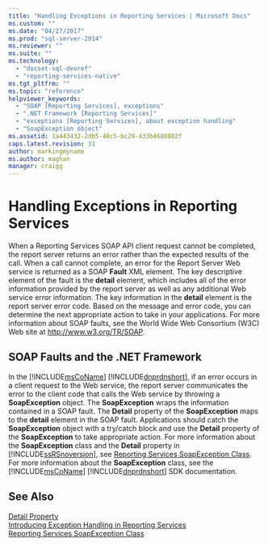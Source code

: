 ```yaml
---
title: "Handling Exceptions in Reporting Services | Microsoft Docs"
ms.custom: ""
ms.date: "04/27/2017"
ms.prod: "sql-server-2014"
ms.reviewer: ""
ms.suite: ""
ms.technology: 
  - "docset-sql-devref"
  - "reporting-services-native"
ms.tgt_pltfrm: ""
ms.topic: "reference"
helpviewer_keywords: 
  - "SOAP [Reporting Services], exceptions"
  - ".NET Framework [Reporting Services]"
  - "exceptions [Reporting Services], about exception handling"
  - "SoapException object"
ms.assetid: 1a443432-2db5-48c5-bc29-433b4688082f
caps.latest.revision: 31
author: markingmyname
ms.author: maghan
manager: craigg
---
```

# Handling Exceptions in Reporting Services
  When a Reporting Services SOAP API client request cannot be completed, the report server returns an error rather than the expected results of the call. When a call cannot complete, an error for the Report Server Web service is returned as a SOAP **Fault** XML element. The key descriptive element of the fault is the **detail** element, which includes all of the error information provided by the report server as well as any additional Web service error information. The key information in the **detail** element is the report server error code. Based on the message and error code, you can determine the next appropriate action to take in your applications. For more information about SOAP faults, see the World Wide Web Consortium (W3C) Web site at http://www.w3.org/TR/SOAP.  
  
## SOAP Faults and the .NET Framework  
 In the [!INCLUDE[msCoName](../../includes/msconame-md.md)] [!INCLUDE[dnprdnshort](../../includes/dnprdnshort-md.md)], if an error occurs in a client request to the Web service, the report server communicates the error to the client code that calls the Web service by throwing a **SoapException** object. The **SoapException** wraps the information contained in a SOAP fault. The **Detail** property of the **SoapException** maps to the **detail** element in the SOAP fault. Applications should catch the **SoapException** object with a try/catch block and use the **Detail** property of the **SoapException** to take appropriate action. For more information about the **SoapException** class and the **Detail** property in [!INCLUDE[ssRSnoversion](../../includes/ssrsnoversion-md.md)], see [Reporting Services SoapException Class](soapexception-class/reporting-services-soapexception-class.md). For more information about the **SoapException** class, see the [!INCLUDE[msCoName](../../includes/msconame-md.md)] [!INCLUDE[dnprdnshort](../../includes/dnprdnshort-md.md)] SDK documentation.  
  
## See Also  
 [Detail Property](soapexception-class/detail-property.md)   
 [Introducing Exception Handling in Reporting Services](introducing-exception-handling-in-reporting-services.md)   
 [Reporting Services SoapException Class](soapexception-class/reporting-services-soapexception-class.md)  
  
  
